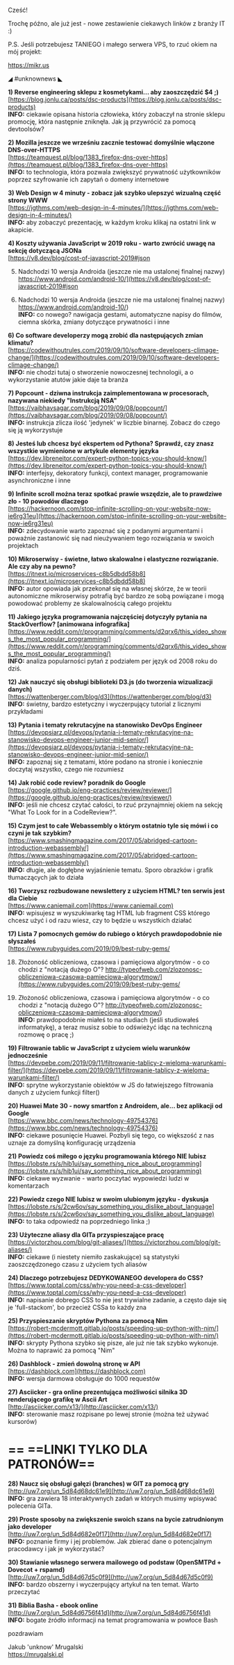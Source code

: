 Cześć!

Trochę późno, ale już jest - nowe zestawienie ciekawych linków z branży IT :)

P.S. Jeśli potrzebujesz TANIEGO i małego serwera VPS, to rzuć okiem na mój projekt:

https://mikr.us

 

◢ #unknownews ◣


**1) Reverse engineering sklepu z kosmetykami... aby zaoszczędzić $4 ;)**  
[https://blog.jonlu.ca/posts/dsc-products](https://blog.jonlu.ca/posts/dsc-products)  
**INFO:** ciekawie opisana historia człowieka, który zobaczył na stronie sklepu promocję, która następnie zniknęła. Jak ją przywrócić za pomocą devtoolsów?  


**2) Mozilla jeszcze we wrześniu zacznie testować domyślnie włączone DNS-over-HTTPS**  
[https://teamquest.pl/blog/1383_firefox-dns-over-https](https://teamquest.pl/blog/1383_firefox-dns-over-https)  
**INFO:** to technologia, która pozwala zwiększyć prywatność użytkowników poprzez szyfrowanie ich zapytań o domeny internetowe  


**3) Web Design w 4 minuty - zobacz jak szybko ulepszyć wizualną część strony WWW**  
[https://jgthms.com/web-design-in-4-minutes/](https://jgthms.com/web-design-in-4-minutes/)  
**INFO:** aby zobaczyć prezentację, w każdym kroku klikaj na ostatni link w akapicie.  


**4) Koszty używania JavaScript w 2019 roku - warto zwrócić uwagę na sekcję dotyczącą JSONa**  
[https://v8.dev/blog/cost-of-javascript-2019#json

5) Nadchodzi 10 wersja Androida (jeszcze nie ma ustalonej finalnej nazwy)
https://www.android.com/android-10/](https://v8.dev/blog/cost-of-javascript-2019#json

5) Nadchodzi 10 wersja Androida (jeszcze nie ma ustalonej finalnej nazwy)
https://www.android.com/android-10/)  
**INFO:** co nowego? nawigacja gestami, automatyczne napisy do filmów, ciemna skórka, zmiany dotyczące prywatności i inne  


**6) Co software developerzy mogą zrobić dla następujących zmian klimatu?**  
[https://codewithoutrules.com/2019/09/10/software-developers-climage-change/](https://codewithoutrules.com/2019/09/10/software-developers-climage-change/)  
**INFO:** nie chodzi tutaj o stworzenie nowoczesnej technologii, a o wykorzystanie atutów jakie daje ta branża  


**7) Popcount - dziwna instrukcja zaimplementowana w procesorach, nazywana niekiedy "Instrukcją NSA"**  
[https://vaibhavsagar.com/blog/2019/09/08/popcount/](https://vaibhavsagar.com/blog/2019/09/08/popcount/)  
**INFO:** instrukcja zlicza ilość 'jedynek' w liczbie binarnej. Zobacz do czego się ją wykorzystuje  


**8) Jesteś lub chcesz być ekspertem od Pythona? Sprawdź, czy znasz wszystkie wymienione w artykule elementy języka**  
[https://dev.libreneitor.com/expert-python-topics-you-should-know/](https://dev.libreneitor.com/expert-python-topics-you-should-know/)  
**INFO:** interfejsy, dekoratory funkcji, context manager, programowanie asynchroniczne i inne  


**9) Infinite scroll można teraz spotkać prawie wszędzie, ale to prawdziwe zło - 10 powodów dlaczego**  
[https://hackernoon.com/stop-infinite-scrolling-on-your-website-now-ie6rg31eu](https://hackernoon.com/stop-infinite-scrolling-on-your-website-now-ie6rg31eu)  
**INFO:** zdecydowanie warto zapoznać się z podanymi argumentami i poważnie zastanowić się nad nieużywaniem tego rozwiązania w swoich projektach  


**10) Mikroserwisy - świetne, łatwo skalowalne i elastyczne rozwiązanie. Ale czy aby na pewno?**  
[https://itnext.io/microservices-c8b5dbdd58b8](https://itnext.io/microservices-c8b5dbdd58b8)  
**INFO:** autor opowiada jak przekonał się na własnej skórze, że w teorii autonomiczne mikroserwisy potrafią być bardzo ze sobą powiązane i mogą powodować problemy ze skalowalnością całego projektu  


**11) Jakiego języka programowania najczęściej dotyczyły pytania na StackOverflow? [animowana infografika]**  
[https://www.reddit.com/r/programming/comments/d2qrx6/this_video_shows_the_most_popular_programming/](https://www.reddit.com/r/programming/comments/d2qrx6/this_video_shows_the_most_popular_programming/)  
**INFO:** analiza popularności pytań z podziałem per język od 2008 roku do dziś.  


**12) Jak nauczyć się obsługi biblioteki D3.js (do tworzenia wizualizacji danych)**  
[https://wattenberger.com/blog/d3](https://wattenberger.com/blog/d3)  
**INFO:** świetny, bardzo estetyczny i wyczerpujący tutorial z licznymi przykładami  


**13) Pytania i tematy rekrutacyjne na stanowisko DevOps Engineer**  
[https://devopsiarz.pl/devops/pytania-i-tematy-rekrutacyjne-na-stanowisko-devops-engineer-junior-mid-senior/](https://devopsiarz.pl/devops/pytania-i-tematy-rekrutacyjne-na-stanowisko-devops-engineer-junior-mid-senior/)  
**INFO:** zapoznaj się z tematami, które podano na stronie i koniecznie doczytaj wszystko, czego nie rozumiesz  


**14) Jak robić code review? poradnik do Google**  
[https://google.github.io/eng-practices/review/reviewer/](https://google.github.io/eng-practices/review/reviewer/)  
**INFO:** jeśli nie chcesz czytać całości, to rzuć przynajmniej okiem na sekcję "What To Look for in a CodeReview?".  


**15) Czym jest to całe Webassembly o którym ostatnio tyle się mówi i co czyni je tak szybkim?**  
[https://www.smashingmagazine.com/2017/05/abridged-cartoon-introduction-webassembly/](https://www.smashingmagazine.com/2017/05/abridged-cartoon-introduction-webassembly/)  
**INFO:** długie, ale dogłębne wyjaśnienie tematu. Sporo obrazków i grafik tłumaczących jak to działa  


**16) Tworzysz rozbudowane newslettery z użyciem HTML? ten serwis jest dla Ciebie**  
[https://www.caniemail.com](https://www.caniemail.com)  
**INFO:** wpisujesz w wyszukiwarkę tag HTML lub fragment CSS którego chcesz użyć i od razu wiesz, czy to będzie u wszystkich działać  


**17) Lista 7 pomocnych gemów do rubiego o których prawdopodobnie nie słyszałeś**  
[https://www.rubyguides.com/2019/09/best-ruby-gems/

18) Złożoność obliczeniowa, czasowa i pamięciowa algorytmów - o co chodzi z "notacją dużego O"?
http://typeofweb.com/zlozonosc-obliczeniowa-czasowa-pamieciowa-algorytmow/](https://www.rubyguides.com/2019/09/best-ruby-gems/

18) Złożoność obliczeniowa, czasowa i pamięciowa algorytmów - o co chodzi z "notacją dużego O"?
http://typeofweb.com/zlozonosc-obliczeniowa-czasowa-pamieciowa-algorytmow/)  
**INFO:** prawdopodobnie miałeś to na studiach (jeśli studiowałeś informatykę), a teraz musisz sobie to odświeżyć idąc na techniczną rozmowę o pracę ;)  


**19) Filtrowanie tablic w JavaScript z użyciem wielu warunków jednocześnie**  
[https://devpebe.com/2019/09/11/filtrowanie-tablicy-z-wieloma-warunkami-filter/](https://devpebe.com/2019/09/11/filtrowanie-tablicy-z-wieloma-warunkami-filter/)  
**INFO:** sprytne wykorzystanie obiektów w JS do łatwiejszego filtrowania danych z użyciem funkcji filter()  


**20) Huawei Mate 30 - nowy smartfon z Androidem, ale... bez aplikacji od Google**  
[https://www.bbc.com/news/technology-49754376](https://www.bbc.com/news/technology-49754376)  
**INFO:** ciekawe posunięcie Huawei. Pozbyli się tego, co większość z nas uznaje za domyślną konfigurację urządzenia  


**21) Powiedz coś miłego o języku programowania którego NIE lubisz**  
[https://lobste.rs/s/hib1ui/say_something_nice_about_programming](https://lobste.rs/s/hib1ui/say_something_nice_about_programming)  
**INFO:** ciekawe wyzwanie - warto poczytać wypowiedzi ludzi w komentarzach  


**22) Powiedz czego NIE lubisz w swoim ulubionym języku - dyskusja**  
[https://lobste.rs/s/2cw6ov/say_something_you_dislike_about_language](https://lobste.rs/s/2cw6ov/say_something_you_dislike_about_language)  
**INFO:** to taka odpowiedź na poprzedniego linka ;)  


**23) Użyteczne aliasy dla GITa przyspieszające pracę**  
[https://victorzhou.com/blog/git-aliases/](https://victorzhou.com/blog/git-aliases/)  
**INFO:** ciekawe (i niestety niemiło zaskakujące) są statystyki zaoszczędzonego czasu z użyciem tych aliasów  


**24) Dlaczego potrzebujesz DEDYKOWANEGO developera do CSS?**  
[https://www.toptal.com/css/why-you-need-a-css-developer](https://www.toptal.com/css/why-you-need-a-css-developer)  
**INFO:** napisanie dobrego CSS to nie jest trywialne zadanie, a często daje się je 'full-stackom', bo przecież CSSa to każdy zna  


**25) Przyspieszanie skryptów Pythona za pomocą Nim**  
[https://robert-mcdermott.gitlab.io/posts/speeding-up-python-with-nim/](https://robert-mcdermott.gitlab.io/posts/speeding-up-python-with-nim/)  
**INFO:** skrypty Pythona szybko się pisze, ale już nie tak szybko wykonuje. Można to naprawić za pomocą "Nim"  


**26) Dashblock - zmień dowolną stronę w API**  
[https://dashblock.com](https://dashblock.com)  
**INFO:** wersja darmowa obsługuje do 1000 requestów  


**27) Asciicker - gra online prezentująca możliwości silnika 3D renderującego grafikę w Ascii Art**  
[http://asciicker.com/x13/](http://asciicker.com/x13/)  
**INFO:** sterowanie masz rozpisane po lewej stronie (można też używać kursorów)  


== **==LINKI TYLKO DLA PATRONÓW==**
 ==

**28) Naucz się obsługi gałęzi (branches) w GIT za pomocą gry**  
[http://uw7.org/un_5d84d68dc61e9](http://uw7.org/un_5d84d68dc61e9)  
**INFO:** gra zawiera 18 interaktywnych zadań w których musimy wpisywać polecenia GITa.  


**29) Proste sposoby na zwiększenie swoich szans na bycie zatrudnionym jako developer**  
[http://uw7.org/un_5d84d682e0f17](http://uw7.org/un_5d84d682e0f17)  
**INFO:** poznanie firmy i jej problemów. Jak zbierać dane o potencjalnym pracodawcy i jak je wykorzystać?  


**30) Stawianie własnego serwera mailowego od podstaw (OpenSMTPd + Dovecot + rspamd)**  
[http://uw7.org/un_5d84d67d5c0f9](http://uw7.org/un_5d84d67d5c0f9)  
**INFO:** bardzo obszerny i wyczerpujący artykuł na ten temat. Warto przeczytać  


**31) Biblia Basha - ebook online**  
[http://uw7.org/un_5d84d6756f41d](http://uw7.org/un_5d84d6756f41d)  
**INFO:** bogate źródło informacji na temat programowania w powłoce Bash  


 
pozdrawiam

Jakub 'unknow' Mrugalski  
https://mrugalski.pl